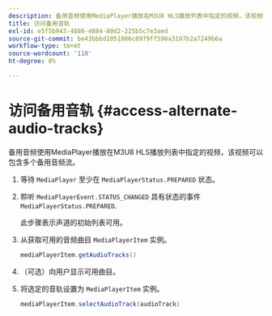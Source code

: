 ```yaml
---
description: 备用音频使用MediaPlayer播放在M3U8 HLS播放列表中指定的视频，该视频可以包含多个备用音频流。
title: 访问备用音轨
exl-id: e5f5b943-4886-4884-80d2-225b5c7e3aed
source-git-commit: be43bbbd1051886c8979ff590a3197b2a7249b6a
workflow-type: tm+mt
source-wordcount: '110'
ht-degree: 0%

---
```


# 访问备用音轨 {#access-alternate-audio-tracks}

备用音频使用MediaPlayer播放在M3U8 HLS播放列表中指定的视频，该视频可以包含多个备用音频流。

1. 等待 `MediaPlayer` 至少在 `MediaPlayerStatus.PREPARED` 状态。
1. 聆听 `MediaPlayerEvent.STATUS_CHANGED` 具有状态的事件 `MediaPlayerStatus.PREPARED`.

   此步骤表示声道的初始列表可用。

1. 从获取可用的音频曲目 `MediaPlayerItem` 实例。

   ```java
   mediaPlayerItem.getAudioTracks()
   ```

1. （可选）向用户显示可用曲目。
1. 将选定的音轨设置为 `MediaPlayerItem` 实例。

   ```java
   mediaPlayerItem.selectAudioTrack(audioTrack)
   ```
